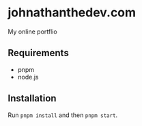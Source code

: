 # johnathanthedev.com

My online portflio

## Requirements

- pnpm
- node.js

## Installation

Run `pnpm install` and then `pnpm start`.